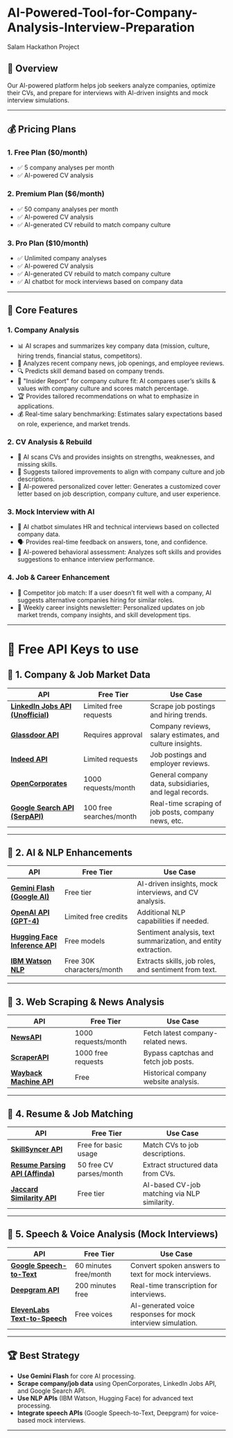 # AI-Powered-Tool-for-Company-Analysis-Interview-Preparation
Salam Hackathon Project

## 🎯 Overview

Our AI-powered platform helps job seekers analyze companies, optimize their CVs, and prepare for interviews with AI-driven insights and mock interview simulations.

---

## 💰 Pricing Plans

### **1. Free Plan** ($0/month)

- ✅ 5 company analyses per month
- ✅ AI-powered CV analysis

### **2. Premium Plan** ($6/month)

- ✅ 50 company analyses per month
- ✅ AI-powered CV analysis
- ✅ AI-generated CV rebuild to match company culture

### **3. Pro Plan** ($10/month)

- ✅ Unlimited company analyses
- ✅ AI-powered CV analysis
- ✅ AI-generated CV rebuild to match company culture
- ✅ AI chatbot for mock interviews based on company data

---

## 🔹 Core Features

### **1. Company Analysis**

- 📊 AI scrapes and summarizes key company data (mission, culture, hiring trends, financial status, competitors).
- 📰 Analyzes recent company news, job openings, and employee reviews.
- 🔍 Predicts skill demand based on company trends.
- 📌 "Insider Report" for company culture fit: AI compares user’s skills & values with company culture and scores match percentage.
- 🏆 Provides tailored recommendations on what to emphasize in applications.
- 💰 Real-time salary benchmarking: Estimates salary expectations based on role, experience, and market trends.

### **2. CV Analysis & Rebuild**

- 📄 AI scans CVs and provides insights on strengths, weaknesses, and missing skills.
- 🎯 Suggests tailored improvements to align with company culture and job descriptions.
- 📝 AI-powered personalized cover letter: Generates a customized cover letter based on job description, company culture, and user experience.

### **3. Mock Interview with AI**

- 🤖 AI chatbot simulates HR and technical interviews based on collected company data.
- 🗣️ Provides real-time feedback on answers, tone, and confidence.
- 🧠 AI-powered behavioral assessment: Analyzes soft skills and provides suggestions to enhance interview performance.

### **4. Job & Career Enhancement**

- 🔄 Competitor job match: If a user doesn’t fit well with a company, AI suggests alternative companies hiring for similar roles.
- 📩 Weekly career insights newsletter: Personalized updates on job market trends, company insights, and skill development tips.

---

# 🚀 Free API Keys to use

## 🔹 1. Company & Job Market Data
| API | Free Tier | Use Case |
|------|-----------|-----------|
| **[LinkedIn Jobs API (Unofficial)](https://rapidapi.com/solutionsbyrayray/api/linkedin-jobs-search/)** | Limited free requests | Scrape job postings and hiring trends. |
| **[Glassdoor API](https://www.glassdoor.com/developer/index.htm)** | Requires approval | Company reviews, salary estimates, and culture insights. |
| **[Indeed API](https://developer.indeed.com/)** | Limited requests | Job postings and employer reviews. |
| **[OpenCorporates](https://api.opencorporates.com/documentation/API-Reference)** | 1000 requests/month | General company data, subsidiaries, and legal records. |
| **[Google Search API (SerpAPI)](https://serpapi.com/)** | 100 free searches/month | Real-time scraping of job posts, company news, etc. |

---

## 🔹 2. AI & NLP Enhancements
| API | Free Tier | Use Case |
|------|-----------|-----------|
| **[Gemini Flash (Google AI)](https://ai.google.dev/)** | Free tier | AI-driven insights, mock interviews, and CV analysis. |
| **[OpenAI API (GPT-4)](https://platform.openai.com/signup/)** | Limited free credits | Additional NLP capabilities if needed. |
| **[Hugging Face Inference API](https://huggingface.co/docs/api-inference/)** | Free models | Sentiment analysis, text summarization, and entity extraction. |
| **[IBM Watson NLP](https://www.ibm.com/cloud/watson-natural-language-understanding)** | Free 30K characters/month | Extracts skills, job roles, and sentiment from text. |

---

## 🔹 3. Web Scraping & News Analysis
| API | Free Tier | Use Case |
|------|-----------|-----------|
| **[NewsAPI](https://newsapi.org/)** | 1000 requests/month | Fetch latest company-related news. |
| **[ScraperAPI](https://www.scraperapi.com/)** | 1000 free requests | Bypass captchas and fetch job posts. |
| **[Wayback Machine API](https://archive.org/help/wayback_api.php)** | Free | Historical company website analysis. |

---

## 🔹 4. Resume & Job Matching
| API | Free Tier | Use Case |
|------|-----------|-----------|
| **[SkillSyncer API](https://www.skillsyncer.com/)** | Free for basic usage | Match CVs to job descriptions. |
| **[Resume Parsing API (Affinda)](https://www.affinda.com/)** | 50 free CV parses/month | Extract structured data from CVs. |
| **[Jaccard Similarity API](https://rapidapi.com/)** | Free tier | AI-based CV-job matching via NLP similarity. |

---

## 🔹 5. Speech & Voice Analysis (Mock Interviews)
| API | Free Tier | Use Case |
|------|-----------|-----------|
| **[Google Speech-to-Text](https://cloud.google.com/speech-to-text/)** | 60 minutes free/month | Convert spoken answers to text for mock interviews. |
| **[Deepgram API](https://deepgram.com/)** | 200 minutes free | Real-time transcription for interviews. |
| **[ElevenLabs Text-to-Speech](https://elevenlabs.io/)** | Free voices | AI-generated voice responses for mock interview simulation. |

---

## 🏆 Best Strategy
- **Use Gemini Flash** for core AI processing.
- **Scrape company/job data** using OpenCorporates, LinkedIn Jobs API, and Google Search API.
- **Use NLP APIs** (IBM Watson, Hugging Face) for advanced text processing.
- **Integrate speech APIs** (Google Speech-to-Text, Deepgram) for voice-based mock interviews.

---
